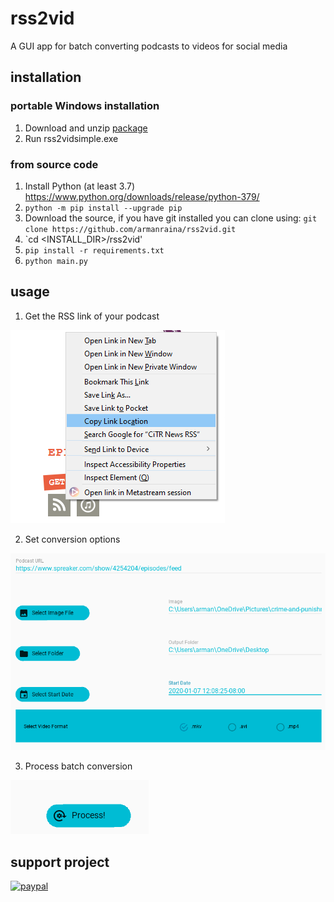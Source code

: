 # rss2vid
A GUI app for batch converting podcasts to videos for social media
## installation
### portable Windows installation
1. Download and unzip [package](https://github.com/armanraina/rss2vid/releases/download/v1.0.1-alpha/rss2vid-1.0.1.zip)
2. Run rss2vidsimple.exe
### from source code
1. Install Python (at least 3.7) https://www.python.org/downloads/release/python-379/
2. `python -m pip install --upgrade pip`
3. Download the source, if you have git installed you can clone using:
`git clone https://github.com/armanraina/rss2vid.git`
4. `cd <INSTALL_DIR>/rss2vid'
5. `pip install -r requirements.txt`
6. `python main.py`
## usage

1. Get the RSS link of your podcast 

![alt text](https://github.com/armanraina/rss2vid/blob/master/assets/Capture2.PNG "Step One")

2. Set conversion options

![alt text](https://github.com/armanraina/rss2vid/blob/master/assets/Capture3.PNG "Step One")


3. Process batch conversion

![alt text](https://github.com/armanraina/rss2vid/blob/master/assets/Capture4.PNG "Step One")

## support project


[![paypal](https://www.paypalobjects.com/en_US/i/btn/btn_donateCC_LG.gif)](https://www.paypal.com/cgi-bin/webscr?cmd=_s-xclick&hosted_button_id=TJ36BT8CWWEFN&source=url)
